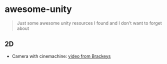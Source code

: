 # awesome-unity
> Just some awesome unity resources I found and I don't want to forget about

## 2D
 - Camera with cinemachine: [video from Brackeys](https://www.youtube.com/watch?v=2jTY11Am0Ig)
